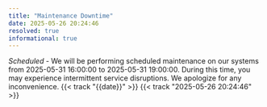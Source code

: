 ```yaml
---
title: "Maintenance Downtime"
date: 2025-05-26 20:24:46
resolved: true
informational: true
---
```


*Scheduled* - We will be performing scheduled maintenance on our systems from 2025-05-31 16:00:00 to 2025-05-31 19:00:00. During this time, you may experience intermittent service disruptions. We apologize for any inconvenience. {{< track "{{date}}" >}} {{< track "2025-05-26 20:24:46" >}}